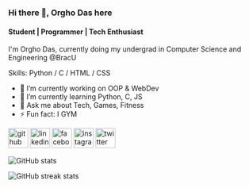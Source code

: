 ### Hi there 👋, Orgho Das here
#### Student | Programmer | Tech Enthusiast
I'm Orgho Das, currently doing my undergrad in Computer Science and Engineering @BracU

Skills: Python / C / HTML / CSS

- 🔭 I’m currently working on OOP & WebDev 
- 🌱 I’m currently learning Python, C, JS 
- 💬 Ask me about Tech, Games, Fitness 
- ⚡ Fun fact: I GYM  


[<img src='https://cdn.jsdelivr.net/npm/simple-icons@3.0.1/icons/github.svg' alt='github' height='40'>](https://github.com/orghoDas)  [<img src='https://cdn.jsdelivr.net/npm/simple-icons@3.0.1/icons/linkedin.svg' alt='linkedin' height='40'>](https://www.linkedin.com/in/https://www.linkedin.com/in/orgho-das-5b9075276//)  [<img src='https://cdn.jsdelivr.net/npm/simple-icons@3.0.1/icons/facebook.svg' alt='facebook' height='40'>](https://www.facebook.com/https://www.facebook.com/om3n.io)  [<img src='https://cdn.jsdelivr.net/npm/simple-icons@3.0.1/icons/instagram.svg' alt='instagram' height='40'>](https://www.instagram.com/https://www.instagram.com/_om.3n._//)  [<img src='https://cdn.jsdelivr.net/npm/simple-icons@3.0.1/icons/twitter.svg' alt='twitter' height='40'>](https://twitter.com/https://twitter.com/SlaashM)  

![GitHub stats](https://github-readme-stats.vercel.app/api?username=orghoDas&show_icons=true)  

![GitHub streak stats](https://streak-stats.demolab.com/?user=orghoDas)  

